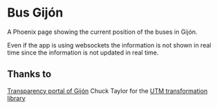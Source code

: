 # Bus Gijón #

A Phoenix page showing the current position of the buses in Gijón.

Even if the app is using websockets the information is not shown in real time since the information is not updated in real time.

## Thanks to ##

[Transparency portal of Gijón](http://transparencia.gijon.es/)
Chuck Taylor for the [UTM transformation library](http://home.hiwaay.net/~taylorc/toolbox/geography/geoutm.html)
